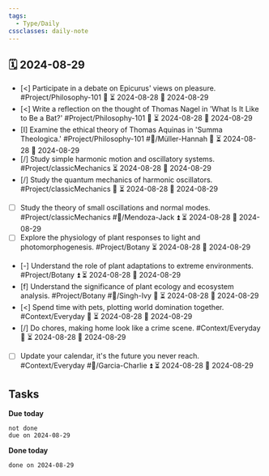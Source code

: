 ```yaml
---
tags:
  - Type/Daily
cssclasses: daily-note
---
```


## 🗓️ 2024-08-29

- [<] Participate in a debate on Epicurus' views on pleasure. #Project/Philosophy-101 🔽 ⏳ 2024-08-28 📅 2024-08-29
- [<] Write a reflection on the thought of Thomas Nagel in 'What Is It Like to Be a Bat?' #Project/Philosophy-101 🔽 ⏳ 2024-08-28 📅 2024-08-29
- [I] Examine the ethical theory of Thomas Aquinas in 'Summa Theologica.' #Project/Philosophy-101 #👤/Müller-Hannah 🔼 ⏳ 2024-08-28 📅 2024-08-29
- [/] Study simple harmonic motion and oscillatory systems. #Project/classicMechanics ⏳ 2024-08-28 📅 2024-08-29
- [/] Study the quantum mechanics of harmonic oscillators. #Project/classicMechanics 🔼 ⏳ 2024-08-28 📅 2024-08-29
- [ ] Study the theory of small oscillations and normal modes. #Project/classicMechanics #👤/Mendoza-Jack ⏫ ⏳ 2024-08-28 📅 2024-08-29
- [ ] Explore the physiology of plant responses to light and photomorphogenesis. #Project/Botany ⏳ 2024-08-28 📅 2024-08-29
- [-] Understand the role of plant adaptations to extreme environments. #Project/Botany ⏫ ⏳ 2024-08-28 📅 2024-08-29
- [f] Understand the significance of plant ecology and ecosystem analysis. #Project/Botany #👤/Singh-Ivy 🔽 ⏳ 2024-08-28 📅 2024-08-29
- [<] Spend time with pets, plotting world domination together. #Context/Everyday 🔼 ⏳ 2024-08-28 📅 2024-08-29
- [/] Do chores, making home look like a crime scene. #Context/Everyday 🔼 ⏳ 2024-08-28 📅 2024-08-29
- [ ] Update your calendar, it's the future you never reach. #Context/Everyday #👤/Garcia-Charlie ⏫ ⏳ 2024-08-28 📅 2024-08-29

## Tasks

**Due today**

```tasks
not done
due on 2024-08-29
```

**Done today**

```tasks
done on 2024-08-29
```
            